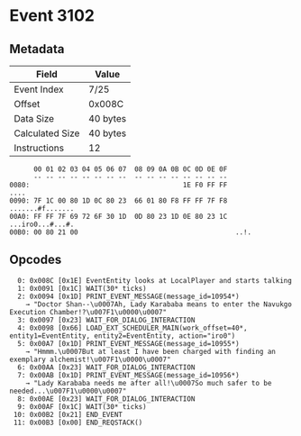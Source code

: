 # Event 3102

## Metadata

| Field           | Value    |
|-----------------|----------|
| Event Index     | 7/25     |
| Offset          | 0x008C   |
| Data Size       | 40 bytes |
| Calculated Size | 40 bytes |
| Instructions    | 12       |

```
      00 01 02 03 04 05 06 07  08 09 0A 0B 0C 0D 0E 0F
      -- -- -- -- -- -- -- --  -- -- -- -- -- -- -- --
0080:                                      1E F0 FF FF              ....
0090: 7F 1C 00 80 1D 0C 80 23  66 01 80 F8 FF FF 7F F8  .......#f.......
00A0: FF FF 7F 69 72 6F 30 1D  0D 80 23 1D 0E 80 23 1C  ...iro0...#...#.
00B0: 00 80 21 00                                       ..!.            
```

## Opcodes

```
  0: 0x008C [0x1E] EventEntity looks at LocalPlayer and starts talking
  1: 0x0091 [0x1C] WAIT(30* ticks)
  2: 0x0094 [0x1D] PRINT_EVENT_MESSAGE(message_id=10954*)
    → "Doctor Shan--\u0007Ah, Lady Karababa means to enter the Navukgo Execution Chamber!?\u007F1\u0000\u0007"
  3: 0x0097 [0x23] WAIT_FOR_DIALOG_INTERACTION
  4: 0x0098 [0x66] LOAD_EXT_SCHEDULER_MAIN(work_offset=40*, entity1=EventEntity, entity2=EventEntity, action="iro0")
  5: 0x00A7 [0x1D] PRINT_EVENT_MESSAGE(message_id=10955*)
    → "Hmmm.\u0007But at least I have been charged with finding an exemplary alchemist!\u007F1\u0000\u0007"
  6: 0x00AA [0x23] WAIT_FOR_DIALOG_INTERACTION
  7: 0x00AB [0x1D] PRINT_EVENT_MESSAGE(message_id=10956*)
    → "Lady Karababa needs me after all!\u0007So much safer to be needed...\u007F1\u0000\u0007"
  8: 0x00AE [0x23] WAIT_FOR_DIALOG_INTERACTION
  9: 0x00AF [0x1C] WAIT(30* ticks)
 10: 0x00B2 [0x21] END_EVENT
 11: 0x00B3 [0x00] END_REQSTACK()
```
